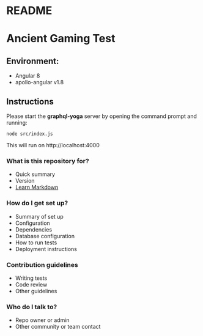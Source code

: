 # README #

# Ancient Gaming Test

## Environment:

* Angular 8
* apollo-angular v1.8

## Instructions

Please start the **graphql-yoga** server by opening the command prompt and running:

```
node src/index.js
```

This will run on http://localhost:4000

### What is this repository for? ###

* Quick summary
* Version
* [Learn Markdown](https://bitbucket.org/tutorials/markdowndemo)

### How do I get set up? ###

* Summary of set up
* Configuration
* Dependencies
* Database configuration
* How to run tests
* Deployment instructions

### Contribution guidelines ###

* Writing tests
* Code review
* Other guidelines

### Who do I talk to? ###

* Repo owner or admin
* Other community or team contact